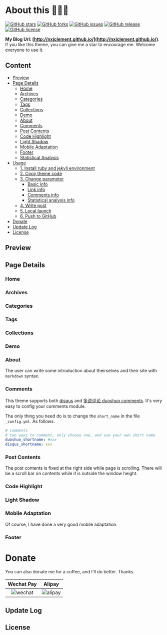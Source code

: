 
# About this 🤘🤘🤘

[![GitHub stars](https://img.shields.io/github/stars/nxjclement/nxjclement.github.io.svg)](https://github.com/nxjclement/nxjclement.github.io/stargazers)
[![GitHub forks](https://img.shields.io/github/forks/nxjclement/nxjclement.github.io.svg)](https://github.com/nxjclement/nxjclement.github.io/network)
[![GitHub issues](https://img.shields.io/github/issues/nxjclement/nxjclement.github.io.svg)](https://github.com/nxjclement/nxjclement.github.io/issues)
[![GitHub release](https://img.shields.io/github/release/nxjclement/nxjclement.github.io.svg)](https://github.com/nxjclement/nxjclement.github.io/releases)
[![GitHub license](https://img.shields.io/badge/license-MIT-blue.svg)](https://raw.githubusercontent.com/nxjclement/nxjclement.github.io/master/LICENSE)

**My Blog Url: [http://nxjclement.github.io/](http://nxjclement.github.io/)**. If you like this theme, you can give me a star to encourage me. Welcome everyone to use it.

## Content

* [Preview](#preview)
* [Page Details](#page-details)
    * [Home](#home)
    * [Archives](#archives)
    * [Categories](#categories)
    * [Tags](#tags)
    * [Collections](#collections)
    * [Demo](#demo)
    * [About](#about)
    * [Comments](#comments)
    * [Post Contents](#post-contents)
    * [Code Highlight](#code-highlight)
    * [Light Shadow](#light-shadow)
    * [Mobile Adaptation](#mobile-adaptation)
    * [Footer](#footer)
    * [Statistical Analysis](#statistical-analysis)
* [Usage](#usage)
    * [1. Install ruby and jekyll environment](#1-install-ruby-and-jekyll-environment)
    * [2. Copy theme code](#2-copy-theme-code)
    * [3. Change parameter](#3-change-parameter)
        * [Basic info](#basic-info)
        * [Link info](#link-info)
        * [Comments info](#comments-info)
        * [Statistical analysis info](#statistical-analysis-info)
    * [4. Write post](#4-write-post)
    * [5. Local launch](#5-local-launch)
    * [6. Push to GitHub](#6-push-to-github)
* [Donate](#donate)
* [Update Log](#update-log)
* [License](#license)

## Preview

## Page Details

### Home

### Archives

### Categories

### Tags

### Collections

### Demo

### About

The user can write some introduction about theirselves and their site with `markdown` syntax.

### Comments

This theme supports both [disqus](https://disqus.com/) and [多说评论 duoshuo comments](http://duoshuo.com/). It's very easy to config your comments module.

The only thing you need do is to change the `short_name` in the file `_config.yml`. As follows.

```yml
# comments
# two ways to comment, only choose one, and use your own short name
duoshuo_shortname: #xxx
disqus_shortname: xxx
```

### Post Contents

The post contents is fixed at the right side while page is scrolling. There will be a scroll bar on contents while it is outside the window height.

### Code Highlight


### Light Shadow

### Mobile Adaptation

Of course, I have done a very good mobile adaptation.

### Footer

# Donate

You can also donate me for a coffee, and I'll do better. Thanks.

|                                 Wechat Pay                                  |                                   Alipay                                    |
|:---------------------------------------------------------------------------:|:---------------------------------------------------------------------------:|
| ![wechat]() | ![alipay]() |

## Update Log

## License
